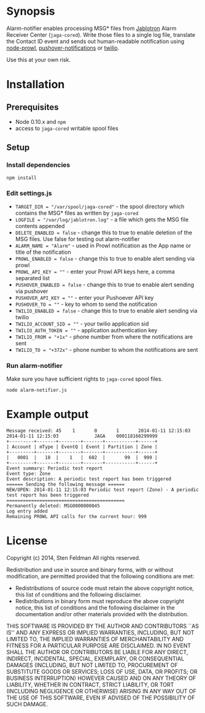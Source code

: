 # Synopsis #

Alarm-notifier enables processing MSG* files from [Jablotron](http://www.jablotron.com) Alarm Receiver Center (`jaga-cored`). Write those files to a single log file, translate the Contact ID event and sends out human-readable notification using [node-prowl](https://github.com/arnklint/node-prowl), [pushover-notifications](https://github.com/qbit/node-pushover) or [twilio](https://github.com/twilio/twilio-node).

Use this at your own risk.

# Installation #

## Prerequisites ##

 * Node 0.10.x and `npm`
 * access to `jaga-cored` writable spool files

## Setup

### Install dependencies

`npm install`

### Edit settings.js

 * `TARGET_DIR = "/var/spool/jaga-cored"` - the spool directory which contains the MSG* files as written by `jaga-cored`
 * `LOGFILE = "/var/log/jablotron.log"` - a file which gets the MSG file contents appended
 * `DELETE_ENABLED = false` - change this to true to enable deletion of the MSG files. Use false for testing out alarm-notifier
 * `ALARM_NAME = "Alarm"` - used in Prowl notification as the App name or title of the notification
 * `PROWL_ENABLED = false` - change this to true to enable alert sending via prowl
 * `PROWL_API_KEY = ""` - enter your Prowl API keys here, a comma separated list
 * `PUSHOVER_ENABLED = false` - change this to true to enable alert sending via pushover
 * `PUSHOVER_API_KEY = ""` - enter your Pushoever API key
 * `PUSHOVER_TO = ""` - key to whom to send the notification
 * `TWILIO_ENABLED = false` - change this to true to enable alert sending via twilio
 * `TWILIO_ACCOUNT_SID = ""` - your twilio application sid
 * `TWILIO_AUTH_TOKEN = ""` - application authentication key
 * `TWILIO_FROM = "+1x"` - phone number from where the notifications are sent
 * `TWILIO_TO = "+372x"` - phone number to whom the notifications are sent

### Run alarm-notifier

Make sure you have sufficient rights to `jaga-cored` spool files.

`node alarm-notifier.js`

# Example output

    Message received: 45    1       0       1       2014-01-11 12:15:03     2014-01-11 12:15:03             JAGA    000118160299999
    +---------+-------+--------+-------+-----------+------+
    | Account | mType | EventQ | Event | Partition | Zone |
    +---------+-------+--------+-------+-----------+------+
    |   0001  |   18  |    1   |  602  |       99  |  999 |
    +---------+-------+--------+-------+-----------+------+
    Event summary: Periodic test report
    Event type: Zone
    Event description: A periodic test report has been triggered
    ====== Sending the following message ======
    NEW/OPEN: 2014-01-11 12:15:03 Periodic test report (Zone) - A periodic test report has been triggered
    ===========================================
    Permanently deleted: MSG0000000045
    Log entry added
    Remaining PROWL API calls for the current hour: 999

# License

Copyright (c) 2014, Sten Feldman
All rights reserved.

Redistribution and use in source and binary forms, with or without
modification, are permitted provided that the following conditions are met:

 * Redistributions of source code must retain the above copyright notice,
   this list of conditions and the following disclaimer.
 * Redistributions in binary form must reproduce the above copyright
   notice, this list of conditions and the following disclaimer in the
   documentation and/or other materials provided with the distribution.

THIS SOFTWARE IS PROVIDED BY THE AUTHOR AND CONTRIBUTORS ``AS IS'' AND ANY
EXPRESS OR IMPLIED WARRANTIES, INCLUDING, BUT NOT LIMITED TO, THE IMPLIED
WARRANTIES OF MERCHANTABILITY AND FITNESS FOR A PARTICULAR PURPOSE ARE
DISCLAIMED. IN NO EVENT SHALL THE AUTHOR OR CONTRIBUTORS BE LIABLE FOR ANY
DIRECT, INDIRECT, INCIDENTAL, SPECIAL, EXEMPLARY, OR CONSEQUENTIAL DAMAGES
(INCLUDING, BUT NOT LIMITED TO, PROCUREMENT OF SUBSTITUTE GOODS OR
SERVICES; LOSS OF USE, DATA, OR PROFITS; OR BUSINESS INTERRUPTION) HOWEVER
CAUSED AND ON ANY THEORY OF LIABILITY, WHETHER IN CONTRACT, STRICT
LIABILITY, OR TORT (INCLUDING NEGLIGENCE OR OTHERWISE) ARISING IN ANY WAY
OUT OF THE USE OF THIS SOFTWARE, EVEN IF ADVISED OF THE POSSIBILITY OF SUCH
DAMAGE.